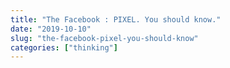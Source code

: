 ```yaml
---
title: "The Facebook : PIXEL. You should know."
date: "2019-10-10"
slug: "the-facebook-pixel-you-should-know"
categories: ["thinking"]
---
```



